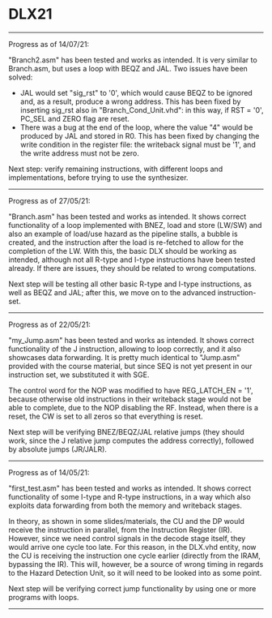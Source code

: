 # DLX21

-----------

Progress as of 14/07/21:

"Branch2.asm" has been tested and works as intended. It is very similar to Branch.asm, but uses a loop with BEQZ and JAL. Two issues have been solved:
- JAL would set "sig_rst" to '0', which would cause BEQZ to be ignored and, as a result, produce a wrong address. This has been fixed by inserting sig_rst also in
"Branch_Cond_Unit.vhd": in this way, if RST = '0', PC_SEL and ZERO flag are reset.
- There was a bug at the end of the loop, where the value "4" would be produced by JAL and stored in R0. This has been fixed by changing the write condition in the register file:
the writeback signal must be '1', and the write address must not be zero.

Next step: verify remaining instructions, with different loops and implementations, before trying to use the synthesizer.

-----------

Progress as of 27/05/21:

"Branch.asm" has been tested and works as intended. It shows correct functionality of a loop implemented with BNEZ, load and store (LW/SW) and also an example of load/use hazard
as the pipeline stalls, a bubble is created, and the instruction after the load is re-fetched to allow for the completion of the LW.
With this, the basic DLX should be working as intended, although not all R-type and I-type instructions have been tested already. If there are issues, they should be related to wrong computations.

Next step will be testing all other basic R-type and I-type instructions, as well as BEQZ and JAL; after this, we move on to the advanced instruction-set.

-----------

Progress as of 22/05/21:

"my_Jump.asm" has been tested and works as intended. It shows correct functionality of the J instruction, allowing to loop correctly, and it also showcases data forwarding.
It is pretty much identical to "Jump.asm" provided with the course material, but since SEQ is not yet present in our instruction set, we substituted it with SGE.

The control word for the NOP was modified to have REG_LATCH_EN = '1', because otherwise old instructions in their writeback stage would not be able to complete, due to the NOP disabling the RF.
Instead, when there is a reset, the CW is set to all zeros so that everything is reset.

Next step will be verifying BNEZ/BEQZ/JAL relative jumps (they should work, since the J relative jump computes the address correctly), followed by absolute jumps (JR/JALR).

-----------

Progress as of 14/05/21:

"first_test.asm" has been tested and works as intended. It shows correct functionality of some I-type and R-type instructions, in a way which also exploits data forwarding from both the memory and writeback stages.

In theory, as shown in some slides/materials, the CU and the DP would receive the instruction in parallel, from the Instruction Register (IR). However, since we need control signals in the decode stage itself, they
would arrive one cycle too late. For this reason, in the DLX.vhd entity, now the CU is receiving the instruction one cycle earlier (directly from the IRAM, bypassing the IR). This will, however, be a source of wrong timing
in regards to the Hazard Detection Unit, so it will need to be looked into as some point.

Next step will be verifying correct jump functionality by using one or more programs with loops.

-----------

